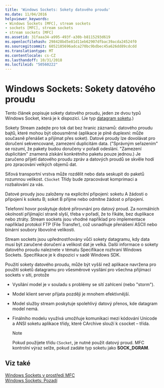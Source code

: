```yaml
---
title: 'Windows Sockets: Sokety datového proudu'
ms.date: 11/04/2016
helpviewer_keywords:
- Windows Sockets [MFC], stream sockets
- sockets [MFC], stream sockets
- stream sockets [MFC]
ms.assetid: 31faaa34-a995-493f-a30b-b8115293d619
ms.openlocfilehash: 298428bd5e81d11eb62907dfbac39acda24524f0
ms.sourcegitcommit: 6052185696adca270bc9bdbec45a626dd89cdcdd
ms.translationtype: MT
ms.contentlocale: cs-CZ
ms.lasthandoff: 10/31/2018
ms.locfileid: "50560222"
---
```

# <a name="windows-sockets-stream-sockets"></a>Windows Sockets: Sokety datového proudu

Tento článek popisuje sokety datového proudu, jeden ze dvou typů Windows Socket, která je k dispozici. (Je typ [datagram soketu](../mfc/windows-sockets-datagram-sockets.md).)

Sokety Stream zadejte pro tok dat bez hranic záznamů: datového proudu bajtů, které mohou být obousměrné (aplikace je plně duplexní: může současně přenášet a přijímat přes soket). Datové proudy lze dovolávat pro doručení sekvencované, zamezení duplicitám data. ("Správným seřazením" se rozumí, že pakety budou doručeny v pořadí odeslání. "Zamezení duplicitám" znamená získání konkrétního paketu pouze jednou.) Je zaručeno přijetí datového proudu zpráv a datových proudů se skvěle hodí pro zpracování velkých objemů dat.

Síťová transportní vrstva může rozdělit nebo data seskupit do paketů rozumnou velikost. `CSocket` Třídy bude zpracovávat komprimaci a rozbalování za vás.

Datové proudy jsou založeny na explicitní připojení: soketu A žádosti o připojení k soketu B; soket B přijme nebo odmítne žádost o připojení.

Telefonní hovor poskytuje dobré přirovnání pro datový proud. Za normálních okolností přijímající straně slyší, třeba v pořadí, že to říkáte, bez duplikace nebo ztráty. Stream sockets jsou vhodné například pro implementace například protokol FTP (File Transfer), což usnadňuje přenášení ASCII nebo binární soubory libovolné velikosti.

Stream sockets jsou upřednostňovány vůči sokety datagramu, kdy data musí být zaručené doručení a velikost dat je velká. Další informace o sokety datového proudu naleznete v tématu Specifikace rozhraní Windows Sockets. Specifikace je k dispozici v sadě Windows SDK.

Použití sokety datového proudu, může být vyšší než aplikace navržena pro použití soketů datagramu pro všesměrové vysílání pro všechna přijímací sockets v síti, protože

- Vysílání model je v souladu s problémy se sítí zahlcení (nebo "storm").

- Model klient server přijata později je mnohem efektivnější.

- Model služby stream poskytuje spolehlivý datový přenos, kde datagram model nemá.

- Finálního modelu využívá umožňuje komunikaci mezi kódování Unicode a ANSI soketu aplikace třídy, které CArchive slouží k csocket – třída.

    > [!NOTE]
    >  Pokud použijete třídu `CSocket`, je nutné použít datový proud. MFC kontrolní výraz selže, pokud zadáte typ soketu jako **SOCK_DGRAM**.

## <a name="see-also"></a>Viz také

[Windows Sockets v prostředí MFC](../mfc/windows-sockets-in-mfc.md)<br/>
[Windows Sockets: Pozadí](../mfc/windows-sockets-background.md)

